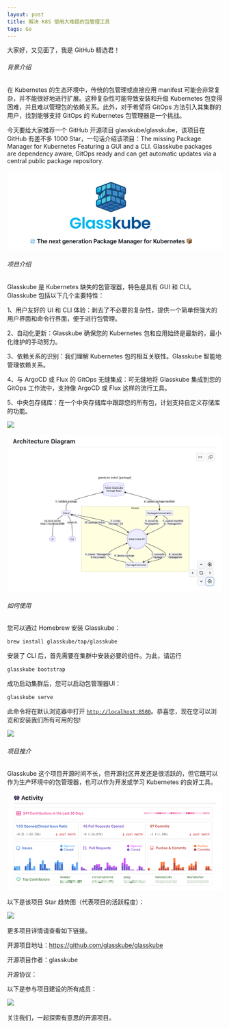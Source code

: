 ```yaml
---
layout: post
title: 解决 K8S 使用大难题的包管理工具
tags: Go
---
```


大家好，又见面了，我是 GitHub 精选君！

###### 背景介绍

在 Kubernetes 的生态环境中，传统的包管理或直接应用 manifest 可能会非常复杂，并不能很好地进行扩展。这种复杂性可能导致安装和升级 Kubernetes 包变得困难，并且难以管理包的依赖关系。此外，对于希望将 GitOps 方法引入其集群的用户，找到能够支持 GitOps 的 Kubernetes 包管理器是一个挑战。

今天要给大家推荐一个 GitHub 开源项目 glasskube/glasskube，该项目在 GitHub 有差不多 1000 Star，一句话介绍该项目：The missing Package Manager for Kubernetes Featuring a GUI and a CLI. Glasskube packages are dependency aware, GitOps ready and can get automatic updates via a central public package repository.

![](https://raw.githubusercontent.com/ZhuPeng/pic/master/images/compress_image-20240404214005330.png)

###### 项目介绍

Glasskube 是 Kubernetes 缺失的包管理器，特色是具有 GUI 和 CLI。Glasskube 包括以下几个主要特性：

1、用户友好的 UI 和 CLI 体验：剥去了不必要的复杂性，提供一个简单但强大的用户界面和命令行界面，便于进行包管理。

2、自动化更新：Glasskube 确保您的 Kubernetes 包和应用始终是最新的，最小化维护的手动努力。

3、依赖关系的识别：我们理解 Kubernetes 包的相互关联性。Glasskube 智能地管理依赖关系。

4、与 ArgoCD 或 Flux 的 GitOps 无缝集成：可无缝地将 Glasskube 集成到您的 GitOps 工作流中，支持像 ArgoCD 或 Flux 这样的流行工具。

5、中央包存储库：在一个中央存储库中跟踪您的所有包，计划支持自定义存储库的功能。

![](https://github.com/glasskube/operator/assets/3041752/71d0da0c-34ac-40b7-8740-bd2a81ca9f07)

![](https://raw.githubusercontent.com/ZhuPeng/pic/master/images/compress_image-20240404214407142.png)

###### 如何使用

您可以通过 Homebrew 安装 Glasskube：

```bash
brew install glasskube/tap/glasskube
```

安装了 CLI 后，首先需要在集群中安装必要的组件。为此，请运行

```sh
glasskube bootstrap
```

成功启动集群后，您可以启动包管理器UI：

```bash
glasskube serve
```

此命令将在默认浏览器中打开 [`http://localhost:8580`](http://localhost:8580)。恭喜您，现在您可以浏览和安装我们所有可用的包! 

![](https://github.com/glasskube/glasskube/assets/16959694/f8b936ca-7b58-4e2b-8845-17da089f2384)

###### 项目推介

Glasskube 这个项目开源时间不长，但开源社区开发还是很活跃的，但它既可以作为生产环境中的包管理器，也可以作为开发或学习 Kubernetes 的良好工具。

![](https://raw.githubusercontent.com/ZhuPeng/pic/master/images/compress_image-20240404214510559.png)


以下是该项目 Star 趋势图（代表项目的活跃程度）：

![](https://api.star-history.com/svg?repos=glasskube/glasskube&type=Timeline)

更多项目详情请查看如下链接。

开源项目地址：https://github.com/glasskube/glasskube 

开源项目作者：glasskube

开源协议：

以下是参与项目建设的所有成员：

![](https://contrib.rocks/image?repo=glasskube/glasskube)

关注我们，一起探索有意思的开源项目。

